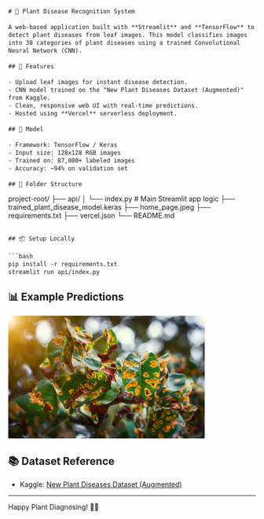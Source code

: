 
```
# 🌿 Plant Disease Recognition System

A web-based application built with **Streamlit** and **TensorFlow** to detect plant diseases from leaf images. This model classifies images into 38 categories of plant diseases using a trained Convolutional Neural Network (CNN).

## 🚀 Features

- Upload leaf images for instant disease detection.
- CNN model trained on the "New Plant Diseases Dataset (Augmented)" from Kaggle.
- Clean, responsive web UI with real-time predictions.
- Hosted using **Vercel** serverless deployment.

## 🧠 Model

- Framework: TensorFlow / Keras
- Input size: 128x128 RGB images
- Trained on: 87,000+ labeled images
- Accuracy: ~94% on validation set

## 📂 Folder Structure
```
project-root/
├── api/
│   └── index.py                   # Main Streamlit app logic
├── trained_plant_disease_model.keras
├── home_page.jpeg
├── requirements.txt
├── vercel.json
└── README.md
```

## 📦 Setup Locally

```bash
pip install -r requirements.txt
streamlit run api/index.py
```

## 📊 Example Predictions

<img src="home_page.jpeg" alt="App Screenshot" width="400"/>

## 📚 Dataset Reference

- Kaggle: [New Plant Diseases Dataset (Augmented)](https://www.kaggle.com/datasets/vipoooool/new-plant-diseases-dataset)


---

Happy Plant Diagnosing! 🌱🔬
```
